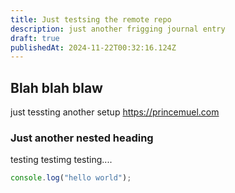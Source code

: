 ```yaml
---
title: Just testsing the remote repo
description: just another frigging journal entry
draft: true
publishedAt: 2024-11-22T00:32:16.124Z
---
```


## Blah blah blaw

just tessting another setup <https://princemuel.com>

### Just another nested heading

testing testimg testing....

```js
console.log("hello world");
```
